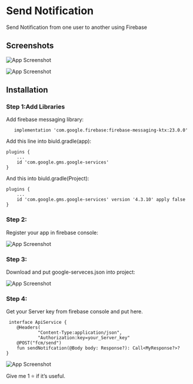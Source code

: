 
# Send Notification

Send Notification from one user to another using Firebase


## Screenshots

![App Screenshot](https://via.placeholder.com/468x300?text=App+Screenshot+Here)

![App Screenshot](https://via.placeholder.com/468x300?text=App+Screenshot+Here)

## Installation

### Step 1:Add Libraries

Add firebase messaging library:

```
   implementation 'com.google.firebase:firebase-messaging-ktx:23.0.0'
```


Add this line into biuld.gradle(app):

```
plugins {
    ...
    id 'com.google.gms.google-services'
}
```

And this into biuld.gradle(Project):
```
plugins {
    ...
    id 'com.google.gms.google-services' version '4.3.10' apply false
}
```
### Step 2:
Register your app in firebase console:

![App Screenshot](https://via.placeholder.com/468x300?text=App+Screenshot+Here)

### Step 3:
Download and put google-serveces.json into project:

![App Screenshot](https://via.placeholder.com/468x300?text=App+Screenshot+Here)

### Step 4:

Get your Server key from firebase console and put here.
```
 interface ApiService {
    @Headers(
            "Content-Type:application/json",
            "Authorization:key=your_Server_key"
    @POST("fcm/send")
    fun sendNotifcation(@Body body: Response?): Call<MyResponse?>?
}
```

![App Screenshot](https://via.placeholder.com/468x300?text=App+Screenshot+Here)


Give me 1 ⭐ if it’s useful.
